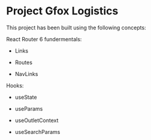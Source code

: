 # Project Gfox Logistics

This project has been built using the following concepts:

React Router 6 fundermentals:

- Links

* Routes

- NavLinks

Hooks:

- useState
- useParams

- useOutletContext
- useSearchParams
